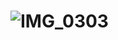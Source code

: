 # ![IMG_0303](https://user-images.githubusercontent.com/84490710/154128005-2ef7ccd6-3ab3-459c-af7b-e14ade7a60cd.JPG)
